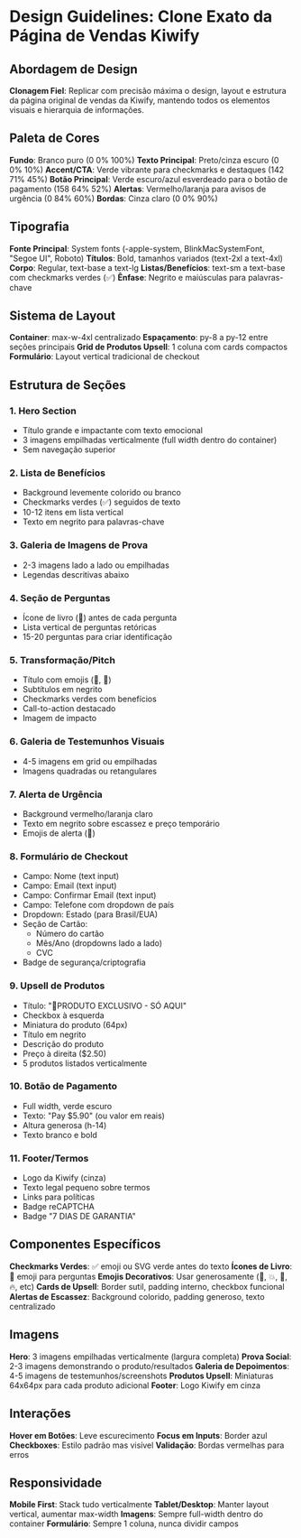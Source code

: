 # Design Guidelines: Clone Exato da Página de Vendas Kiwify

## Abordagem de Design
**Clonagem Fiel**: Replicar com precisão máxima o design, layout e estrutura da página original de vendas da Kiwify, mantendo todos os elementos visuais e hierarquia de informações.

## Paleta de Cores
**Fundo**: Branco puro (0 0% 100%)
**Texto Principal**: Preto/cinza escuro (0 0% 10%)
**Accent/CTA**: Verde vibrante para checkmarks e destaques (142 71% 45%)
**Botão Principal**: Verde escuro/azul esverdeado para o botão de pagamento (158 64% 52%)
**Alertas**: Vermelho/laranja para avisos de urgência (0 84% 60%)
**Bordas**: Cinza claro (0 0% 90%)

## Tipografia
**Fonte Principal**: System fonts (-apple-system, BlinkMacSystemFont, "Segoe UI", Roboto)
**Títulos**: Bold, tamanhos variados (text-2xl a text-4xl)
**Corpo**: Regular, text-base a text-lg
**Listas/Benefícios**: text-sm a text-base com checkmarks verdes (✅)
**Ênfase**: Negrito e maiúsculas para palavras-chave

## Sistema de Layout
**Container**: max-w-4xl centralizado
**Espaçamento**: py-8 a py-12 entre seções principais
**Grid de Produtos Upsell**: 1 coluna com cards compactos
**Formulário**: Layout vertical tradicional de checkout

## Estrutura de Seções

### 1. Hero Section
- Título grande e impactante com texto emocional
- 3 imagens empilhadas verticalmente (full width dentro do container)
- Sem navegação superior

### 2. Lista de Benefícios
- Background levemente colorido ou branco
- Checkmarks verdes (✅) seguidos de texto
- 10-12 itens em lista vertical
- Texto em negrito para palavras-chave

### 3. Galeria de Imagens de Prova
- 2-3 imagens lado a lado ou empilhadas
- Legendas descritivas abaixo

### 4. Seção de Perguntas
- Ícone de livro (📒) antes de cada pergunta
- Lista vertical de perguntas retóricas
- 15-20 perguntas para criar identificação

### 5. Transformação/Pitch
- Título com emojis (🎯, 🚀)
- Subtítulos em negrito
- Checkmarks verdes com benefícios
- Call-to-action destacado
- Imagem de impacto

### 6. Galeria de Testemunhos Visuais
- 4-5 imagens em grid ou empilhadas
- Imagens quadradas ou retangulares

### 7. Alerta de Urgência
- Background vermelho/laranja claro
- Texto em negrito sobre escassez e preço temporário
- Emojis de alerta (🚨)

### 8. Formulário de Checkout
- Campo: Nome (text input)
- Campo: Email (text input)
- Campo: Confirmar Email (text input)
- Campo: Telefone com dropdown de país
- Dropdown: Estado (para Brasil/EUA)
- Seção de Cartão:
  - Número do cartão
  - Mês/Ano (dropdowns lado a lado)
  - CVC
- Badge de segurança/criptografia

### 9. Upsell de Produtos
- Título: "💎PRODUTO EXCLUSIVO - SÓ AQUI"
- Checkbox à esquerda
- Miniatura do produto (64px)
- Título em negrito
- Descrição do produto
- Preço à direita ($2.50)
- 5 produtos listados verticalmente

### 10. Botão de Pagamento
- Full width, verde escuro
- Texto: "Pay $5.90" (ou valor em reais)
- Altura generosa (h-14)
- Texto branco e bold

### 11. Footer/Termos
- Logo da Kiwify (cinza)
- Texto legal pequeno sobre termos
- Links para políticas
- Badge reCAPTCHA
- Badge "7 DIAS DE GARANTIA"

## Componentes Específicos

**Checkmarks Verdes**: ✅ emoji ou SVG verde antes do texto
**Ícones de Livro**: 📒 emoji para perguntas
**Emojis Decorativos**: Usar generosamente (🚀, 💥, 🎯, 🔥, etc)
**Cards de Upsell**: Border sutil, padding interno, checkbox funcional
**Alertas de Escassez**: Background colorido, padding generoso, texto centralizado

## Imagens
**Hero**: 3 imagens empilhadas verticalmente (largura completa)
**Prova Social**: 2-3 imagens demonstrando o produto/resultados
**Galeria de Depoimentos**: 4-5 imagens de testemunhos/screenshots
**Produtos Upsell**: Miniaturas 64x64px para cada produto adicional
**Footer**: Logo Kiwify em cinza

## Interações
**Hover em Botões**: Leve escurecimento
**Focus em Inputs**: Border azul
**Checkboxes**: Estilo padrão mas visível
**Validação**: Bordas vermelhas para erros

## Responsividade
**Mobile First**: Stack tudo verticalmente
**Tablet/Desktop**: Manter layout vertical, aumentar max-width
**Imagens**: Sempre full-width dentro do container
**Formulário**: Sempre 1 coluna, nunca dividir campos